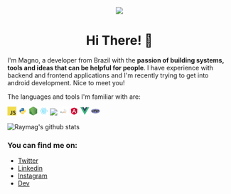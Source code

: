 <p align="center">
<img src="https://user-images.githubusercontent.com/29918030/145693984-37a84cae-4937-49f6-b93a-68302f388a4e.gif" >
</p>

<h1 align="center">Hi There! 👋</h1>
<p> I'm Magno, a developer from Brazil with the <b>passion of building systems, tools and ideas that can be helpful for people</b>. I have experience with backend and frontend applications and I'm recently trying to get into android development. Nice to meet you!</p>

<p>The languages and tools I'm familiar with are:</p>

<code><img height="20" src="https://raw.githubusercontent.com/github/explore/80688e429a7d4ef2fca1e82350fe8e3517d3494d/topics/javascript/javascript.png"></code>
<code><img height="20" src="https://raw.githubusercontent.com/github/explore/80688e429a7d4ef2fca1e82350fe8e3517d3494d/topics/python/python.png"></code>
<code><img height="20" src="https://raw.githubusercontent.com/github/explore/80688e429a7d4ef2fca1e82350fe8e3517d3494d/topics/nodejs/nodejs.png"></code>
<code><img height="20" src="https://raw.githubusercontent.com/github/explore/80688e429a7d4ef2fca1e82350fe8e3517d3494d/topics/react/react.png"></code>
<code><img height="20" src="https://github.com/mongodb-js/leaf/blob/master/dist/mongodb-leaf_16x16.png"></code>
<code><img height="20" src="https://raw.githubusercontent.com/github/explore/80688e429a7d4ef2fca1e82350fe8e3517d3494d/topics/mysql/mysql.png"></code>
<code><img height="20" src="https://raw.githubusercontent.com/github/explore/80688e429a7d4ef2fca1e82350fe8e3517d3494d/topics/angular/angular.png"></code>
<code><img height="20" src="https://raw.githubusercontent.com/github/explore/80688e429a7d4ef2fca1e82350fe8e3517d3494d/topics/vue/vue.png"></code>
<code><img height="20" src="https://raw.githubusercontent.com/github/explore/80688e429a7d4ef2fca1e82350fe8e3517d3494d/topics/php/php.png"></code>


![Raymag's github stats](https://github-readme-stats.vercel.app/api?username=raymag&show_icons=true&theme=tokyonight)

### You can find me on:
- [Twitter](https://twitter.com/C_IMagno)
- [Linkedin](https://www.linkedin.com/in/carlos-magno-2002/)
- [Instagram](https://www.instagram.com/blayde88/)
- [Dev](https://dev.to/raymag)
